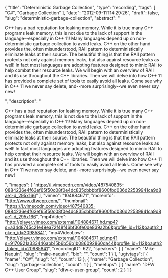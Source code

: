 {
  "title": "Deterministic Garbage Collection",
  "type": "recording",
  "tags": [
    "C#",
    "Garbage Collection"
  ],
  "date": "2012-09-11T14:29:26",
  "draft": false,
  "slug": "deterministic-garbage-collection",
  "abstract": "<p>C++ has a bad reputation for leaking memory. While it is true many C++ programs leak memory, this is not due to the lack of support in the language--especially in C++ 11! Many languages depend up on non-deterministic garbage collection to avoid leaks. C++ on the other hand provides the, often misunderstood, RAII pattern to deterministically eliminate leaks at their source. The beautiful thing is that the RAII pattern protects not only against memory leaks, but also against resource leaks as well! In fact most languages are adopting features designed to mimic RAII to help combat their resource leaks. We will begin with an overview of RAII and its use throughout the C++ libraries. Then we will delve into how C++ 11 has provided a complete set of tools to easily avoid all leaks. Come see why in C++ 11 we never say delete, and--more surprisingly--we even never say new!</p>",
  "description": "<p>C++ has a bad reputation for leaking memory. While it is true many C++ programs leak memory, this is not due to the lack of support in the language--especially in C++ 11! Many languages depend up on non-deterministic garbage collection to avoid leaks. C++ on the other hand provides the, often misunderstood, RAII pattern to deterministically eliminate leaks at their source. The beautiful thing is that the RAII pattern protects not only against memory leaks, but also against resource leaks as well! In fact most languages are adopting features designed to mimic RAII to help combat their resource leaks. We will begin with an overview of RAII and its use throughout the C++ libraries. Then we will delve into how C++ 11 has provided a complete set of tools to easily avoid all leaks. Come see why in C++ 11 we never say delete, and--more surprisingly--we even never say new!</p>",
  "images": [
    "https://i.vimeocdn.com/video/487540835-0884236e4f63ef65f50c08f0e4dc835cbbbbf8600fbd036d22539941ca9d8ae1-d_295x166"
  ],
  "vimeo": "104884671",
  "moreinfo": "http://www.dfwcpp.com/",
  "thumbnail": "https://i.vimeocdn.com/video/487540835-0884236e4f63ef65f50c08f0e4dc835cbbbbf8600fbd036d22539941ca9d8ae1-d_295x166",
  "mp4Video": "http://player.vimeo.com/external/104884671.hd.mp4?s=a34d8745c21e49ea72f48f46bf36fe0de839a2b6&profile_id=113&oauth2_token_id=20985841",
  "mp4VideoLow": "http://player.vimeo.com/external/104884671.sd.mp4?s=9170921a333446abb15b6b56b1b086092860da44&profile_id=112&oauth2_token_id=20985841",
  "recordingID": 622,
  "speakers": [
    {
      "name": "Mike Naquin",
      "slug": "mike-naquin",
      "bio": "",
      "count": 1
    }
  ],
  "ugtvtags": [
    {
      "name": "C#",
      "slug": "c",
      "count": 13
    },
    {
      "name": "Garbage Collection",
      "slug": "garbage-collection",
      "count": 1
    }
  ],
  "meetups": [
    {
      "name": "DFW C++ User Group",
      "slug": "dfw-c-user-group",
      "count": 2
    }
  ]
}